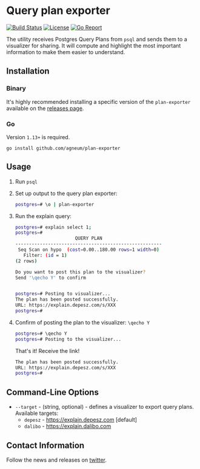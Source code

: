 # Query plan exporter

[![Build Status](https://github.com/agneum/plan-exporter/workflows/build/badge.svg)](https://github.com/agneum/plan-exporter/actions)
[![License](https://img.shields.io/github/license/agneum/plan-exporter)](/LICENSE)
[![Go Report](https://goreportcard.com/badge/github.com/agneum/plan-exporter)](https://goreportcard.com/badge/github.com/agneum/plan-exporter)

The utility receives Postgres Query Plans from `psql` and sends them to a visualizer for sharing. 
It will compute and highlight the most important information to make them easier to understand.

## Installation

### Binary
It's highly recommended installing a specific version of the `plan-exporter` available on the [releases page](https://github.com/agneum/plan-exporter/releases).

### Go
Version `1.13+` is required.

``` 
go install github.com/agneum/plan-exporter
```

## Usage

1. Run `psql`

1. Set up output to the query plan exporter:
    ```bash
    postgres=# \o | plan-exporter
    ```

1. Run the explain query:
    ```bash
    postgres=# explain select 1;
    postgres=# 
                          QUERY PLAN                      
    ------------------------------------------------------
     Seq Scan on hypo  (cost=0.00..180.00 rows=1 width=0)
       Filter: (id = 1)
    (2 rows)
    
    Do you want to post this plan to the visualizer?
    Send '\qecho Y' to confirm


    postgres=# Posting to visualizer...
    The plan has been posted successfully.
    URL: https://explain.depesz.com/s/XXX
    postgres=#
    ```
1. Confirm of posting the plan to the visualizer: `\qecho Y`

    ```bash
    postgres=# \qecho Y
    postgres=# Posting to the visualizer...
    ```

    That's it! Receive the link!

    ```bash
    The plan has been posted successfully.
    URL: https://explain.depesz.com/s/XXX
    postgres=#
    ```
  
## Command-Line Options

- `--target` - (string, optional) - defines a visualizer to export query plans. 
  Available targets:
  - `depesz` - https://explain.depesz.com [default]
  - `dalibo` - https://explain.dalibo.com

## Contact Information

Follow the news and releases on [twitter](https://twitter.com/arkartasov).

